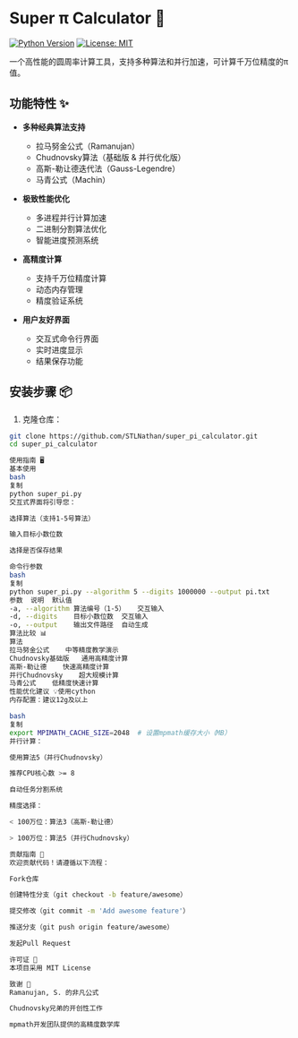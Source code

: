 # Super π Calculator 🚀

[![Python Version](https://img.shields.io/badge/python-3.8+-blue.svg)](https://www.python.org/)
[![License: MIT](https://img.shields.io/badge/License-MIT-yellow.svg)](https://opensource.org/licenses/MIT)

一个高性能的圆周率计算工具，支持多种算法和并行加速，可计算千万位精度的π值。

## 功能特性 ✨

- **多种经典算法支持**
  - 拉马努金公式（Ramanujan）
  - Chudnovsky算法（基础版 & 并行优化版）
  - 高斯-勒让德迭代法（Gauss-Legendre）
  - 马青公式（Machin）
  
- **极致性能优化**
  - 多进程并行计算加速
  - 二进制分割算法优化
  - 智能进度预测系统
  
- **高精度计算**
  - 支持千万位精度计算
  - 动态内存管理
  - 精度验证系统

- **用户友好界面**
  - 交互式命令行界面
  - 实时进度显示
  - 结果保存功能

## 安装步骤 📦

1. 克隆仓库：
```bash
git clone https://github.com/STLNathan/super_pi_calculator.git
cd super_pi_calculator

使用指南 🖥️
基本使用
bash
复制
python super_pi.py
交互式界面将引导您：

选择算法（支持1-5号算法）

输入目标小数位数

选择是否保存结果

命令行参数
bash
复制
python super_pi.py --algorithm 5 --digits 1000000 --output pi.txt
参数	说明	默认值
-a, --algorithm	算法编号（1-5）	交互输入
-d, --digits	目标小数位数	交互输入
-o, --output	输出文件路径	自动生成
算法比较 📊
算法
拉马努金公式    中等精度教学演示
Chudnovsky基础版	通用高精度计算
高斯-勒让德	  快速高精度计算
并行Chudnovsky	超大规模计算
马青公式	低精度快速计算
性能优化建议 💡使用cython
内存配置：建议12g及以上

bash
复制
export MPIMATH_CACHE_SIZE=2048  # 设置mpmath缓存大小（MB）
并行计算：

使用算法5（并行Chudnovsky）

推荐CPU核心数 >= 8

自动任务分割系统

精度选择：

< 100万位：算法3（高斯-勒让德）

> 100万位：算法5（并行Chudnovsky）

贡献指南 🤝
欢迎贡献代码！请遵循以下流程：

Fork仓库

创建特性分支（git checkout -b feature/awesome）

提交修改（git commit -m 'Add awesome feature'）

推送分支（git push origin feature/awesome）

发起Pull Request

许可证 📄
本项目采用 MIT License

致谢 🙏
Ramanujan, S. 的非凡公式

Chudnovsky兄弟的开创性工作

mpmath开发团队提供的高精度数学库
